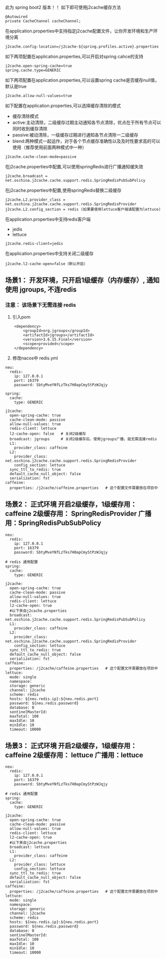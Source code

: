 此为 spring boot2 版本！！
如下即可使用j2cache缓存方法
```
@Autowired
private CacheChannel cacheChannel;
```
在application.properties中支持指定j2cache配置文件，让你开发环境和生产环境分离
```
j2cache.config-location=/j2cache-${spring.profiles.active}.properties
```
如下两项配置在application.properties,可以开启对spring cahce的支持
```
j2cache.open-spring-cache=true  
spring.cache.type=GENERIC
```
如下两项配置在application.properties,可以设置spring cache是否缓存null值，默认是true
```
j2cache.allow-null-values=true
```
如下配置在application.properties,可以选择缓存清除的模式     
* 缓存清除模式
* active:主动清除，二级缓存过期主动通知各节点清除，优点在于所有节点可以同时收到缓存清除
* passive:被动清除，一级缓存过期进行通知各节点清除一二级缓存
* blend:两种模式一起运作，对于各个节点缓存准确性以及及时性要求高的可以使用（推荐使用前面两种模式中一种） 
```
j2cache.cache-clean-mode=passive
```
在j2cache.properties中配置,可以使用springRedis进行广播通知缓失效
```
j2cache.broadcast = net.oschina.j2cache.cache.support.redis.SpringRedisPubSubPolicy
```
在j2cache.properties中配置,使用springRedis替换二级缓存
```
j2cache.L2.provider_class = net.oschina.j2cache.cache.support.redis.SpringRedisProvider
j2cache.L2.config_section = redis (如果要使用lettuce客户端请配置为lettuce)
```
在application.properties中支持redis客户端
* jedis
* lettuce
```
j2cache.redis-client=jedis
```
在application.properties中支持关闭二级缓存
```
j2cache.l2-cache-open=false（默认开启）
```



## 场景1： 开发环境，只开启1级缓存（内存缓存）, 通知使用 jgroups, 不连redis 
### 注意： 该场景下无需连接 redis
1. 引入pom
```
    <dependency>
        <groupId>org.jgroups</groupId>
        <artifactId>jgroups</artifactId>
        <version>3.6.15.Final</version>
        <scope>provided</scope>
    </dependency>
```
2. 修改nacos中 redis.yml
```
neu:
  redis:
    ip: 127.0.0.1
    port: 16379
    password: SbtyMveYNfLzTks7H0apCmyStPzWJqjy

spring:
  cache:
    type: GENERIC

j2cache:
  open-spring-cache: true
  cache-clean-mode: passive
  allow-null-values: true
  redis-client: lettuce
  l2-cache-open: false   # 关闭2级缓存
  broadcast: jgroups     # 关闭2级缓存后，使用jgroups广播，就无需连接redis   
  L1:
    provider_class: caffeine
  L2:
    provider_class: net.oschina.j2cache.cache.support.redis.SpringRedisProvider
    config_section: lettuce
  sync_ttl_to_redis: true
  default_cache_null_object: false
  serialization: fst
caffeine:
  properties: /j2cache/caffeine.properties   # 这个配置文件需要放在项目中

```

## 场景2： 正式环境 开启2级缓存，1级缓存用： caffeine 2级缓存用： SpringRedisProvider  广播用：SpringRedisPubSubPolicy
```
neu:
  redis:
    ip: 127.0.0.1
    port: 16379
    password: SbtyMveYNfLzTks7H0apCmyStPzWJqjy

# redis 通用配置
spring:
  cache:
    type: GENERIC

j2cache:
  open-spring-cache: true
  cache-clean-mode: passive
  allow-null-values: true
  redis-client: lettuce
  l2-cache-open: true
  #以下来自j2cache.properties
  broadcast: net.oschina.j2cache.cache.support.redis.SpringRedisPubSubPolicy
  L1:
    provider_class: caffeine
  L2:
    provider_class: net.oschina.j2cache.cache.support.redis.SpringRedisProvider
    config_section: lettuce
  sync_ttl_to_redis: true
  default_cache_null_object: false
  serialization: fst
caffeine:
  properties: /j2cache/caffeine.properties   # 这个配置文件需要放在项目中
lettuce:
  mode: single
  namespace:
  storage: generic
  channel: j2cache
  scheme: redis
  hosts: ${neu.redis.ip}:${neu.redis.port}
  password: ${neu.redis.password}
  database: 0
  sentinelMasterId:
  maxTotal: 100
  maxIdle: 10
  minIdle: 10
  timeout: 10000
```


## 场景3： 正式环境 开启2级缓存，1级缓存用： caffeine 2级缓存用： lettuce  广播用：lettuce
```
neu:
  redis:
    ip: 127.0.0.1
    port: 16379
    password: SbtyMveYNfLzTks7H0apCmyStPzWJqjy

# redis 通用配置
spring:
  cache:
    type: GENERIC

j2cache:
  open-spring-cache: true
  cache-clean-mode: passive
  allow-null-values: true
  redis-client: lettuce
  l2-cache-open: true
  #以下来自j2cache.properties
  broadcast: lettuce
  L1:
    provider_class: caffeine
  L2:
    provider_class: lettuce
    config_section: lettuce
  sync_ttl_to_redis: true
  default_cache_null_object: false
  serialization: fst
caffeine:
  properties: /j2cache/caffeine.properties   # 这个配置文件需要放在项目中
lettuce:
  mode: single
  namespace:
  storage: generic
  channel: j2cache
  scheme: redis
  hosts: ${neu.redis.ip}:${neu.redis.port}
  password: ${neu.redis.password}
  database: 0
  sentinelMasterId:
  maxTotal: 100
  maxIdle: 10
  minIdle: 10
  timeout: 10000
```



